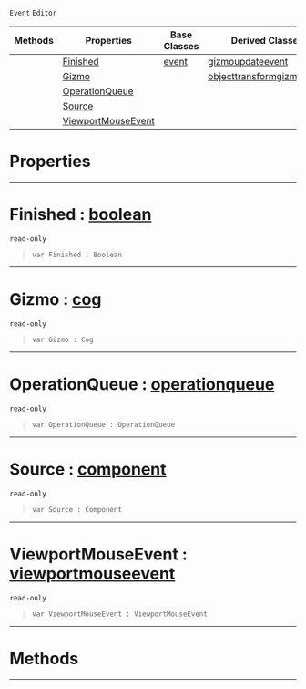  `Event` `Editor`



|Methods|Properties|Base Classes|Derived Classes|
|---|---|---|---|
| |[ Finished](https://github.com/dragonCASTjosh/PlasmaDocs/blob/master/code_reference/class_reference/gizmoevent.markdown#finished-plasma-engine-doc)|[event](https://github.com/dragonCASTjosh/PlasmaDocs/blob/master/code_reference/class_reference/event.markdown)|[gizmoupdateevent](https://github.com/dragonCASTjosh/PlasmaDocs/blob/master/code_reference/class_reference/gizmoupdateevent.markdown)|
| |[ Gizmo](https://github.com/dragonCASTjosh/PlasmaDocs/blob/master/code_reference/class_reference/gizmoevent.markdown#gizmo-plasma-engine-docume)| |[objecttransformgizmoevent](https://github.com/dragonCASTjosh/PlasmaDocs/blob/master/code_reference/class_reference/objecttransformgizmoevent.markdown)|
| |[ OperationQueue](https://github.com/dragonCASTjosh/PlasmaDocs/blob/master/code_reference/class_reference/gizmoevent.markdown#operationqueue-plasma-engi)| | |
| |[ Source](https://github.com/dragonCASTjosh/PlasmaDocs/blob/master/code_reference/class_reference/gizmoevent.markdown#source-plasma-engine-docum)| | |
| |[ ViewportMouseEvent](https://github.com/dragonCASTjosh/PlasmaDocs/blob/master/code_reference/class_reference/gizmoevent.markdown#viewportmouseevent-plasma)| | |


 #  Properties


---  
 #  Finished : [boolean](https://github.com/dragonCASTjosh/PlasmaDocs/blob/master/code_reference/lightning_base_types/boolean.markdown)

 `read-only`

> 
> ``` lang=cpp, name=Lightning
> var Finished : Boolean


---  
 #  Gizmo : [cog](https://github.com/dragonCASTjosh/PlasmaDocs/blob/master/code_reference/class_reference/cog.markdown)

 `read-only`

> 
> ``` lang=cpp, name=Lightning
> var Gizmo : Cog


---  
 #  OperationQueue : [operationqueue](https://github.com/dragonCASTjosh/PlasmaDocs/blob/master/code_reference/class_reference/operationqueue.markdown)

 `read-only`

> 
> ``` lang=cpp, name=Lightning
> var OperationQueue : OperationQueue


---  
 #  Source : [component](https://github.com/dragonCASTjosh/PlasmaDocs/blob/master/code_reference/class_reference/component.markdown)

 `read-only`

> 
> ``` lang=cpp, name=Lightning
> var Source : Component


---  
 #  ViewportMouseEvent : [viewportmouseevent](https://github.com/dragonCASTjosh/PlasmaDocs/blob/master/code_reference/class_reference/viewportmouseevent.markdown)

 `read-only`

> 
> ``` lang=cpp, name=Lightning
> var ViewportMouseEvent : ViewportMouseEvent


---  
 #  Methods


---  
 

 